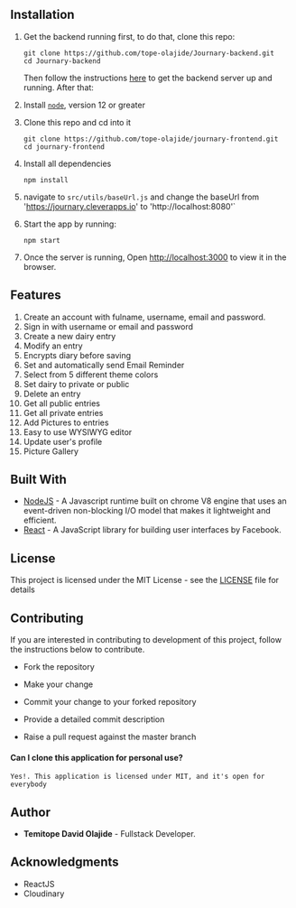 
## Installation

1. Get the backend running first, to do that, clone this repo:

   ```
   git clone https://github.com/tope-olajide/Journary-backend.git
   cd Journary-backend
   ```

   Then follow the instructions [here](https://github.com/tope-olajide/Journary-backend#readme) to get the backend server up and running. After that:

1. Install [`node`](https://nodejs.org/en/download/), version 12 or greater

3) Clone this repo and cd into it

   ```
   git clone https://github.com/tope-olajide/journary-frontend.git
   cd journary-frontend
   ```

4) Install all dependencies

   ```
   npm install
   ```

5) navigate to `src/utils/baseUrl.js` and change the baseUrl from 'https://journary.cleverapps.io' to 'http://localhost:8080'`

6) Start the app by running:

   ```
   npm start
   ```

7) Once the server is running, Open [http://localhost:3000](http://localhost:3000) to view it in the browser.

## Features

1. Create an account with fulname, username, email and password.
2. Sign in with username or email and password
3. Create a new dairy entry
4. Modify an entry
4. Encrypts diary before saving
5. Set and automatically send Email Reminder
6. Select from 5 different theme colors
7. Set dairy to private or public
8. Delete an entry
9. Get all public entries
10. Get all private entries
11. Add Pictures to entries
12. Easy to use WYSIWYG editor
13. Update user's profile
14. Picture Gallery
## Built With

- [NodeJS](https://nodejs.org/en/) - A Javascript runtime built on chrome V8 engine that uses an event-driven non-blocking I/O model that makes it lightweight and efficient.
- [React](https://www.reactjs.org/) - A JavaScript library for building user interfaces by Facebook.


## License

This project is licensed under the MIT License - see the [LICENSE](LICENSE) file for details

## Contributing
If you are interested in contributing to development of this project, follow the instructions below to contribute.

* Fork the repository

* Make your change

* Commit your change to your forked repository

* Provide a detailed commit description

* Raise a pull request against the master branch

#### Can I clone this application for personal use?

    Yes!. This application is licensed under MIT, and it's open for
    everybody

## Author

- **Temitope David Olajide** - Fullstack Developer.

## Acknowledgments

- ReactJS
- Cloudinary